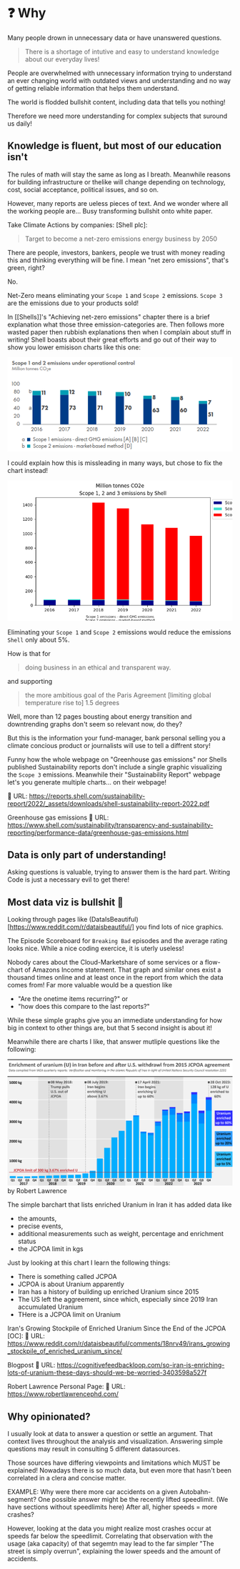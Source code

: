# ❓️ Why
Many people drown in unnecessary data or have unanswered questions.

> There is a shortage of intutive and easy to understand knowledge about our everyday lives!

People are overwhelmed with unnecessary information trying to understand an ever changing world with outdated views and understanding and no way of getting reliable information that helps them understand.

The world is flodded bullshit content, including data that tells you nothing!

Therefore we need more understanding for complex subjects that suround us daily!

## Knowledge is fluent, but most of our education isn't
The rules of math will stay the same as long as I breath.
Meanwhile reasons for building infrastructure or thelike will change depending on technology, cost, social acceptance, political issues, and so on.

However, many reports are ueless pieces of text.
And we wonder where all the working people are...
Busy transforming bullshit onto white paper.

Take Climate Actions by companies:
[Shell plc]:
> Target to become a net-zero emissions energy business by 2050

There are people, investors, bankers, people we trust with money reading this and thinking everything will be fine. I mean "net zero emissions", that's green, right?

No.

Net-Zero means eliminating your `Scope 1` and `Scope 2` emissions. `Scope 3` are the emissions due to your products sold!

In [[Shells]]'s "Achieving net-zero emissions" chapter there is a brief explanation what those three emission-categories are.
Then follows more wasted paper then rubbish explanations then when I complain about stuff in writing!
Shell boasts about their great efforts and go out of their way to show you lower emisison charts like this one:

![Shell Scope 1 and 2 Emissions](img/shell_scope_1_2_emissions.png)

I could explain how this is missleading in many ways, but chose to fix the chart instead!

![Shell Scope 1, 2 & 3 emissions](img/Shell_Scope_emisions.png)

Eliminating your `Scope 1` and `Scope 2` emissions would reduce the emissions `Shell` only about 5%.

How is that for

> doing business in an ethical and transparent way.

and supporting

> the more ambitious goal of the Paris Agreement [limiting global temperature rise to] 1.5 degrees

Well, more than 12 pages bousting about energy transition and downtrending graphs don't seem so relevant now, do they?

But this is the information your fund-manager, bank personal selling you a climate concious product or journalists will use to tell a diffrent story!

Funny how the whole webpage on "Greenhouse gas emissions" nor Shells published Sustainability reports don't include a single graphic visualizing the `Scope 3` emissions.
Meanwhile their "Sustainability Report" webpage let's you generate multiple charts... on their webpage!

🔗 URL: https://reports.shell.com/sustainability-report/2022/_assets/downloads/shell-sustainability-report-2022.pdf

Greenhouse gas emissions
🔗 URL: https://www.shell.com/sustainability/transparency-and-sustainability-reporting/performance-data/greenhouse-gas-emissions.html


## Data is only part of understanding!
Asking questions is valuable, trying to answer them is the hard part.
Writing Code is just a necessary evil to get there!


## Most data viz is bullshit 💩
Looking through pages like (DataIsBeautiful)[https://www.reddit.com/r/dataisbeautiful/] you find lots of nice graphics.

The Episode Scoreboard for `Breaking Bad` episodes and the average rating looks nice.
While a nice coding exercice, it is uterly useless!

Nobody cares about the Cloud-Marketshare of some services or a flow-chart of Amazons Income statement.
That graph and similar ones exist a thousand times online and at least once in the report from which the data comes from!
Far more valuable would be a question like
- "Are the onetime items recurring?" or
- "how does this compare to the last reports?"

While these simple graphs give you an immediate understanding for how big in context to other things are, but that 5 second insight is about it!


Meanwhile there are charts I like, that answer mutliple questions like the following:


![Iran's Growing Stockpile of Enriched Uranium Since the End of the JCPOA](img/Iran's%20Growing%20Stockpile%20of%20Enriched%20Uranium%20Since%20the%20End%20of%20the%20JCPOA.png)
by Robert Lawrence

The simple barchart that lists enriched Uranium in Iran it has added data like
- the amounts,
- precise events,
- additional measurements such as weight, percentage and enrichment status
- the JCPOA limit in kgs

Just by looking at this chart I learn the following things:
- There is something called JCPOA
- JCPOA is about Uranium apparently
- Iran has a history of building up enriched Uranium since 2015
- The US left the aggreement, since which, especially since 2019 Iran accumulated Uranium
- THere is a JCPOA limit on Uranium



Iran's Growing Stockpile of Enriched Uranium Since the End of the JCPOA [OC]:
🔗 URL: https://www.reddit.com/r/dataisbeautiful/comments/18nrv49/irans_growing_stockpile_of_enriched_uranium_since/

Blogpost
🔗 URL: https://cognitivefeedbackloop.com/so-iran-is-enriching-lots-of-uranium-these-days-should-we-be-worried-3403598a527f

Robert Lawrence Personal Page:
🔗 URL: https://www.robertlawrencephd.com/



## Why opinionated?
I usually look at data to answer a question or settle an argument.
That context lives throughout the analysis and visualization.
Answering simple questions may result in consulting 5 different datasources.

Those sources have differing viewpoints and limitations which MUST be explained!
Nowadays there is so much data, but even more that hasn't been correlated in a clera and concise matter.

EXAMPLE:
Why were there more car accidents on a given Autobahn-segment?
One possible answer might be the recently lifted speedlimit. (We have sections without speedlimits here)
After all, higher speeds = more crashes?

However, looking at the data you might realize most crashes occur at speeds far below the speedlimit.
Correlating that observation with the usage (aka capacity) of that segemtn may lead to the far simpler "The street is simply overrun", explaining the lower speeds and the amount of accidents.
